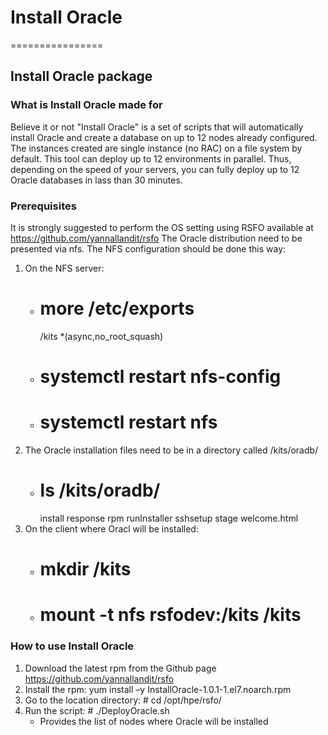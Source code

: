 # Install Oracle
================

Install Oracle package
----------------------

### What is Install Oracle made for
Believe it or not "Install Oracle" is a set of scripts that will automatically install Oracle and create a database on up to 12 nodes already configured.
The instances created are single instance (no RAC) on a file system by default.
This tool can deploy up to 12 environments in parallel. Thus, depending on the speed of your servers, you can fully deploy up to 12 Oracle databases in lass than 30 minutes.

### Prerequisites
It is strongly suggested to perform the OS setting using RSFO available at https://github.com/yannallandit/rsfo
The Oracle distribution need to be presented via nfs.
The NFS configuration should be done this way:
1. On the NFS server:
   * # more /etc/exports
     /kits   *(async,no_root_squash)
   * # systemctl restart nfs-config
   * # systemctl restart nfs
2. The Oracle installation files need to be in a directory called /kits/oradb/
   * # ls /kits/oradb/
     install  response  rpm  runInstaller  sshsetup  stage  welcome.html
3. On the client where Oracl will be installed:
   * # mkdir /kits
   * # mount -t nfs rsfodev:/kits /kits

### How to use Install Oracle

1. Download the latest rpm from the Github page https://github.com/yannallandit/rsfo 
2. Install the rpm: yum install –y InstallOracle-1.0.1-1.el7.noarch.rpm
3. Go to the location directory: # cd /opt/hpe/rsfo/
4. Run the script: # ./DeployOracle.sh
	* Provides the list of nodes where Oracle will be installed

